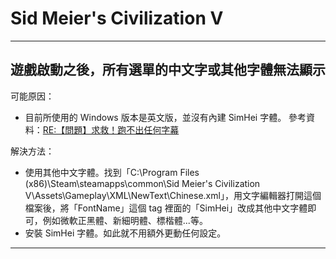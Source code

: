 # Sid Meier's Civilization V

---

## 遊戲啟動之後，所有選單的中文字或其他字體無法顯示

可能原因：
- 目前所使用的 Windows 版本是英文版，並沒有內建 SimHei 字體。 參考資料：[RE:【問題】求救！跑不出任何字幕](https://forum.gamer.com.tw/Co.php?bsn=5114&sn=11106)

解決方法：
- 使用其他中文字體。找到「C:\Program Files (x86)\Steam\steamapps\common\Sid Meier's Civilization V\Assets\Gameplay\XML\NewText\Chinese.xml」，用文字編輯器打開這個檔案後，將「FontName」這個 tag 裡面的「SimHei」改成其他中文字體即可，例如微軟正黑體、新細明體、標楷體...等。
- 安裝 SimHei 字體。如此就不用額外更動任何設定。

---
